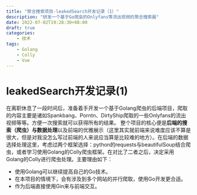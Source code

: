 ```yaml
---
title: "聚合搜索项目-leakedSearch开发记录（1）"
description: "研发一个基于Go爬虫的Onlyfans等流出视频的聚合搜索器"
date: 2022-07-02T19:28:30+08:00
draft: true
categories:
    - 技术
tags:
    - Golang
    - Colly
    - Vue
---
```

# leakedSearch开发记录(1)
在离职休息了一段时间后，准备着手开发一个基于Golang爬虫的后端项目，爬取的内容主要是诸如Spankbang、Porntn、DirtyShip爬取的一些Onlyfans的流出视频等等。方便一次搜索就可以获得所有的结果。
整个项目的核心便是**后端的搜索（爬虫）与数据处理**以及前端的优雅展示（这里其实就前端来说难度应该不算是很大，但是对我没怎么写过前端的人来说应当算是比较难的地方）。在后端的数据选择处理这里，考虑过两个框架选择：python的requests与beautifulSoup结合爬虫，或者学习使用Golang的Colly爬虫框架。在对比了二者之后，决定采用Golang的Colly进行爬虫处理。主要理由如下：
+ 使用Golang可以继续提高自己的Go技术。
+ 在本项目的情境下，会有涉及到多个网站的并行爬取，使用Go开发更合适。
+ 作为后端直接使用Gin来与前端交互。